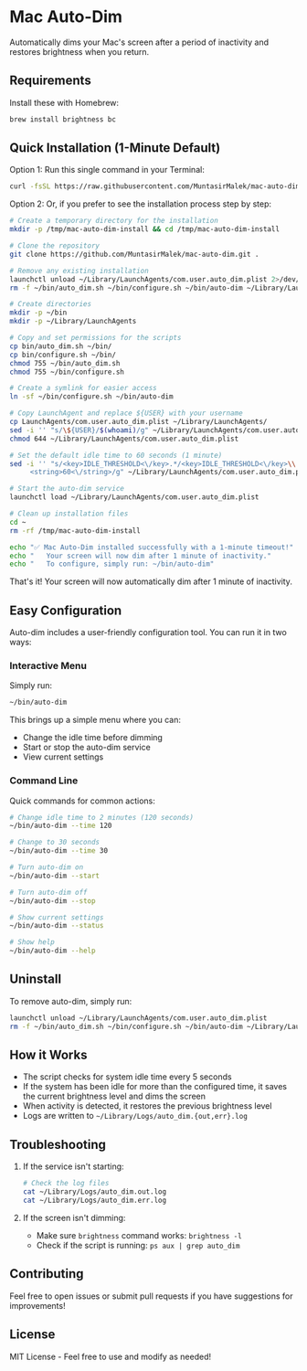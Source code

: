 # Mac Auto-Dim

Automatically dims your Mac's screen after a period of inactivity and restores brightness when you return.

## Requirements

Install these with Homebrew:
```bash
brew install brightness bc
```

## Quick Installation (1-Minute Default)

Option 1: Run this single command in your Terminal:

```bash
curl -fsSL https://raw.githubusercontent.com/MuntasirMalek/mac-auto-dim/main/install.sh | bash
```

Option 2: Or, if you prefer to see the installation process step by step:

```bash
# Create a temporary directory for the installation
mkdir -p /tmp/mac-auto-dim-install && cd /tmp/mac-auto-dim-install

# Clone the repository
git clone https://github.com/MuntasirMalek/mac-auto-dim.git .

# Remove any existing installation
launchctl unload ~/Library/LaunchAgents/com.user.auto_dim.plist 2>/dev/null
rm -f ~/bin/auto_dim.sh ~/bin/configure.sh ~/bin/auto-dim ~/Library/LaunchAgents/com.user.auto_dim.plist ~/.prev_brightness

# Create directories
mkdir -p ~/bin
mkdir -p ~/Library/LaunchAgents

# Copy and set permissions for the scripts
cp bin/auto_dim.sh ~/bin/
cp bin/configure.sh ~/bin/
chmod 755 ~/bin/auto_dim.sh
chmod 755 ~/bin/configure.sh

# Create a symlink for easier access
ln -sf ~/bin/configure.sh ~/bin/auto-dim

# Copy LaunchAgent and replace ${USER} with your username
cp LaunchAgents/com.user.auto_dim.plist ~/Library/LaunchAgents/
sed -i '' "s/\${USER}/$(whoami)/g" ~/Library/LaunchAgents/com.user.auto_dim.plist
chmod 644 ~/Library/LaunchAgents/com.user.auto_dim.plist

# Set the default idle time to 60 seconds (1 minute)
sed -i '' "s/<key>IDLE_THRESHOLD<\/key>.*/<key>IDLE_THRESHOLD<\/key>\\
     <string>60<\/string>/g" ~/Library/LaunchAgents/com.user.auto_dim.plist

# Start the auto-dim service
launchctl load ~/Library/LaunchAgents/com.user.auto_dim.plist

# Clean up installation files
cd ~
rm -rf /tmp/mac-auto-dim-install

echo "✅ Mac Auto-Dim installed successfully with a 1-minute timeout!"
echo "   Your screen will now dim after 1 minute of inactivity."
echo "   To configure, simply run: ~/bin/auto-dim"
```

That's it! Your screen will now automatically dim after 1 minute of inactivity.

## Easy Configuration

Auto-dim includes a user-friendly configuration tool. You can run it in two ways:

### Interactive Menu

Simply run:
```bash
~/bin/auto-dim
```

This brings up a simple menu where you can:
- Change the idle time before dimming
- Start or stop the auto-dim service
- View current settings

### Command Line

Quick commands for common actions:

```bash
# Change idle time to 2 minutes (120 seconds)
~/bin/auto-dim --time 120

# Change to 30 seconds
~/bin/auto-dim --time 30

# Turn auto-dim on
~/bin/auto-dim --start

# Turn auto-dim off
~/bin/auto-dim --stop

# Show current settings
~/bin/auto-dim --status

# Show help
~/bin/auto-dim --help
```

## Uninstall

To remove auto-dim, simply run:
```bash
launchctl unload ~/Library/LaunchAgents/com.user.auto_dim.plist
rm -f ~/bin/auto_dim.sh ~/bin/configure.sh ~/bin/auto-dim ~/Library/LaunchAgents/com.user.auto_dim.plist ~/.prev_brightness
```

## How it Works

- The script checks for system idle time every 5 seconds
- If the system has been idle for more than the configured time, it saves the current brightness level and dims the screen
- When activity is detected, it restores the previous brightness level
- Logs are written to `~/Library/Logs/auto_dim.{out,err}.log`

## Troubleshooting

1. If the service isn't starting:
   ```bash
   # Check the log files
   cat ~/Library/Logs/auto_dim.out.log
   cat ~/Library/Logs/auto_dim.err.log
   ```

2. If the screen isn't dimming:
   - Make sure `brightness` command works: `brightness -l`
   - Check if the script is running: `ps aux | grep auto_dim`

## Contributing

Feel free to open issues or submit pull requests if you have suggestions for improvements!

## License

MIT License - Feel free to use and modify as needed! 